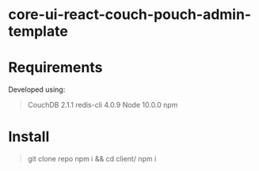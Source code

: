 # core-ui-react-couch-pouch-admin-template

# Requirements
Developed using:
> CouchDB 2.1.1
> redis-cli 4.0.9
> Node 10.0.0
> npm


# Install
> git clone repo
> npm i && cd client/ npm i
> 
> 
